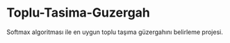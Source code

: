 # Toplu-Tasima-Guzergah
Softmax algoritması ile en uygun toplu taşıma güzergahını belirleme projesi.
